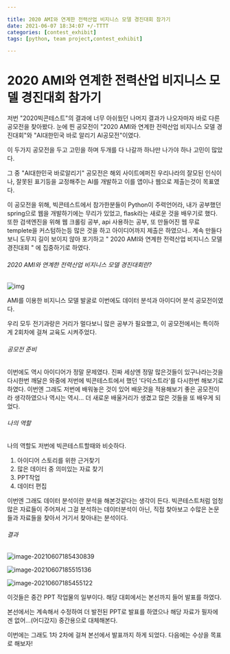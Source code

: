 ```yaml
---

title: 2020 AMI와 연계한 전력산업 비지니스 모델 경진대회 참가기
date: 2021-06-07 18:34:07 +/-TTTT
categories: [contest_exhibit]
tags: [python, team project,contest_exhibit] 

---
```


#  2020 AMI와 연계한 전력산업 비지니스 모델 경진대회 참가기

저번 "2020빅콘테스트"의 결과에 너무 아쉬웠던 나머지 결과가 나오자마자 바로 다른 공모전을 찾아봤다.  눈에 띈 공모전이 "2020 AMI와 연계한 전력산업 비지니스 모델 경진대회"와 "AI대한민국 바로 알리기 AI공모전"이였다. 

이 두가지 공모전을 두고 고민을 하며 두개를 다 나갈까 하나만 나가야 하나 고민이 많았다. 

그 중 "AI대한민국 바로알리기" 공모전은 해외 사이트에퍼진 우리나라의 잘모된 인식이나, 잘못된 표기등을 교정해주는 AI를 개발하고 이를 앱이나 웹으로 제출는것이 목표였다.

이 공모전을 위해, 빅콘테스트에서 참가한분들이 Python이 주력언어라, 내가 공부했던 spring으로 웹을 개발하기에는 무리가 있었고, flask라는 새로운 것을 배우기로 했다. 또한 검색엔진을 위해 웹 크롤링 공부, api 사용하는 공부, 또 만들어진 웹 무료 templete을 커스텀하는등 많은 것을 하고 아이디어까지 제출은 하였으나.. 계속 만들다 보니 도무지 길이 보이지 않아 포기하고 " 2020 AMI와 연계한 전력산업 비지니스 모델 경진대회 " 에 집중하기로 하였다.



######  2020 AMI와 연계한 전력산업 비지니스 모델 경진대회란?

![img](https://postfiles.pstatic.net/MjAyMDEwMDdfMjU3/MDAxNjAyMDMwNDQzMjkw.S39UEKIJwPpR0-1pQ2xHx5_jjq9Xd8KNESbTNV5LFbkg.Vx33O5LjKIBR_yKNYY_kU662SnO3zz2rhJ8cZMhw90Ig.JPEG.ivilvl/%EC%A0%84%EB%A0%A5%EA%B1%B0%EB%9E%98%EC%86%8C_AMI%EC%99%80_%EC%97%B0%EA%B3%84%ED%95%9C_%EC%A0%84%EB%A0%A5%EC%82%B0%EC%97%85_%EB%B9%84%EC%A6%88%EB%8B%88%EC%8A%A4_%EB%AA%A8%EB%8D%B8_%EB%B0%9C%EA%B5%B4_%EA%B2%BD%EC%A7%84%EB%8C%80%ED%9A%8C-1.jpg?type=w773)



AMI를 이용한 비지니스 모델 발굴로 이번에도 데이터 분석과 아이디어 분석 공모전이였다.

우리 모두 전기과랑은 거리가 멀다보니 많은 공부가 필요했고, 이 공모전에서는 특이하게 2회차에 걸쳐 교육도 시켜주었다.



###### 공모전 준비

이번에도 역시 아이디어가 정말 문제였다. 진짜 세상엔 정말 많은것들이 있구나라는것을 다시한번 깨달은 와중에 저번에 빅콘테스트에서 했던 '다익스트라'를 다시한번 해보기로 하였다. 이번엔 그래도 저번에 배워놓은 것이 있어 배운것을 적용해보기 좋은 공모전이라 생각하였으나 역시는 역시... 더 새로운 배울거리가 생겼고 많은 것들을 또 배우게 되었다.



###### 나의 역할

나의 역할도 저번에 빅콘테스트할때와 비슷하다.

1. 아이디어 스토리를 위한 근거찾기
2. 많은 데이터 중 의미있는 자료 찾기
3. PPT작업
4. 데이터 편집



이번엔 그래도 데이터 분석이란 분석을 해본것같다는 생각이 든다. 빅콘테스트처럼 엄청 많은 자료들이 주어져서 그걸 분석하는 데이터분석이 아닌, 직접 찾아보고 수많은 논문들과 자료들을 찾아서 거기서 찾아내는 분석이다. 



###### 결과

![image-20210607185430839](C:\Users\kikip\AppData\Roaming\Typora\typora-user-images\image-20210607185430839.png)

![image-20210607185515136](C:\Users\kikip\AppData\Roaming\Typora\typora-user-images\image-20210607185515136.png)



![image-20210607185455122](C:\Users\kikip\AppData\Roaming\Typora\typora-user-images\image-20210607185455122.png)



이것들은 중간 PPT 작업물의 일부이다. 해당 대회에서는 본선까지 들어 발표를 하였다.

본선에서는 계속해서 수정하여 더 발전된 PPT로 발표를 하였으나 해당 자료가 필자에겐 없어...(어디갔지) 중간용으로 대체해본다.

이번에는 그래도 1차 2차에 걸쳐 본선에서 발표까지 하게 되었다. 다음에는 수상을 목표로 해보자!

















